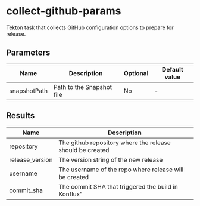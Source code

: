 # collect-github-params

Tekton task that collects GitHub configuration options to prepare for release.

## Parameters

| Name         | Description                                                      | Optional | Default value |
|--------------|------------------------------------------------------------------|----------|---------------|
| snapshotPath | Path to the Snapshot file                                        | No       | -             |

## Results

| Name            | Description                                                      |
|-----------------|------------------------------------------------------------------|
| repository      | The github repository where the release should be created        |
| release_version | The version string of the new release                            |
| username        | The username of the repo where release will be created           |
| commit_sha      | The commit SHA that triggered the build in Konflux"              |
